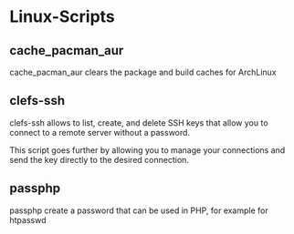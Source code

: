 # Linux-Scripts

## cache_pacman_aur

cache_pacman_aur clears the package and build caches for ArchLinux

## clefs-ssh

clefs-ssh allows to list, create, and delete SSH keys that allow you to connect to a remote server without a password.

This script goes further by allowing you to manage your connections and send the key directly to the desired connection.

## passphp

passphp create a password that can be used in PHP, for example for htpasswd
